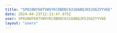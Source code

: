 ```yaml
---
title: "SP028WY68TVW5YKC8BDDC631DABQJK52G6ZYYV6E"
date: 2024-04-23T12:13:47.975Z
user: SP028WY68TVW5YKC8BDDC631DABQJK52G6ZYYV6E
layout: "users"
---
```

    